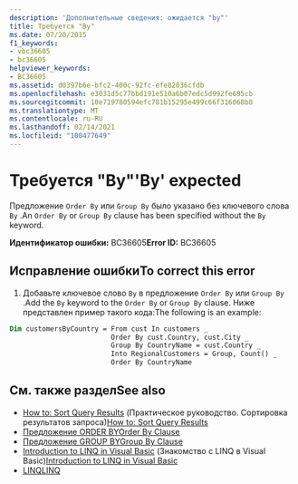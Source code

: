 ```yaml
---
description: 'Дополнительные сведения: ожидается "by"'
title: Требуется "By"
ms.date: 07/20/2015
f1_keywords:
- vbc36605
- bc36605
helpviewer_keywords:
- BC36605
ms.assetid: d0397b6e-bfc2-400c-92fc-efe82036cfdb
ms.openlocfilehash: e3031d5c77bbd191e510a6b07edc5d992fe695cb
ms.sourcegitcommit: 10e719780594efc781b15295e499c66f316068b8
ms.translationtype: MT
ms.contentlocale: ru-RU
ms.lasthandoff: 02/14/2021
ms.locfileid: "100477649"
---
```

# <a name="by-expected"></a><span data-ttu-id="e301f-103">Требуется "By"</span><span class="sxs-lookup"><span data-stu-id="e301f-103">'By' expected</span></span>

<span data-ttu-id="e301f-104">Предложение `Order By` или `Group By` было указано без ключевого слова `By` .</span><span class="sxs-lookup"><span data-stu-id="e301f-104">An `Order By` or `Group By` clause has been specified without the `By` keyword.</span></span>  
  
 <span data-ttu-id="e301f-105">**Идентификатор ошибки:** BC36605</span><span class="sxs-lookup"><span data-stu-id="e301f-105">**Error ID:** BC36605</span></span>  
  
## <a name="to-correct-this-error"></a><span data-ttu-id="e301f-106">Исправление ошибки</span><span class="sxs-lookup"><span data-stu-id="e301f-106">To correct this error</span></span>  
  
1. <span data-ttu-id="e301f-107">Добавьте ключевое слово `By` в предложение `Order By` или `Group By` .</span><span class="sxs-lookup"><span data-stu-id="e301f-107">Add the `By` keyword to the `Order By` or `Group By` clause.</span></span> <span data-ttu-id="e301f-108">Ниже представлен пример такого кода:</span><span class="sxs-lookup"><span data-stu-id="e301f-108">The following is an example:</span></span>  
  
```vb  
Dim customersByCountry = From cust In customers _  
                         Order By cust.Country, cust.City _  
                         Group By CountryName = cust.Country _  
                         Into RegionalCustomers = Group, Count() _  
                         Order By CountryName  
```  
  
## <a name="see-also"></a><span data-ttu-id="e301f-109">См. также раздел</span><span class="sxs-lookup"><span data-stu-id="e301f-109">See also</span></span>

- <span data-ttu-id="e301f-110">[How to: Sort Query Results](../programming-guide/language-features/linq/how-to-sort-query-results-by-using-linq.md) (Практическое руководство. Сортировка результатов запроса)</span><span class="sxs-lookup"><span data-stu-id="e301f-110">[How to: Sort Query Results](../programming-guide/language-features/linq/how-to-sort-query-results-by-using-linq.md)</span></span>
- [<span data-ttu-id="e301f-111">Предложение ORDER BY</span><span class="sxs-lookup"><span data-stu-id="e301f-111">Order By Clause</span></span>](../language-reference/queries/order-by-clause.md)
- [<span data-ttu-id="e301f-112">Предложение GROUP BY</span><span class="sxs-lookup"><span data-stu-id="e301f-112">Group By Clause</span></span>](../language-reference/queries/group-by-clause.md)
- <span data-ttu-id="e301f-113">[Introduction to LINQ in Visual Basic](../programming-guide/language-features/linq/introduction-to-linq.md) (Знакомство с LINQ в Visual Basic)</span><span class="sxs-lookup"><span data-stu-id="e301f-113">[Introduction to LINQ in Visual Basic](../programming-guide/language-features/linq/introduction-to-linq.md)</span></span>
- [<span data-ttu-id="e301f-114">LINQ</span><span class="sxs-lookup"><span data-stu-id="e301f-114">LINQ</span></span>](../programming-guide/language-features/linq/index.md)
